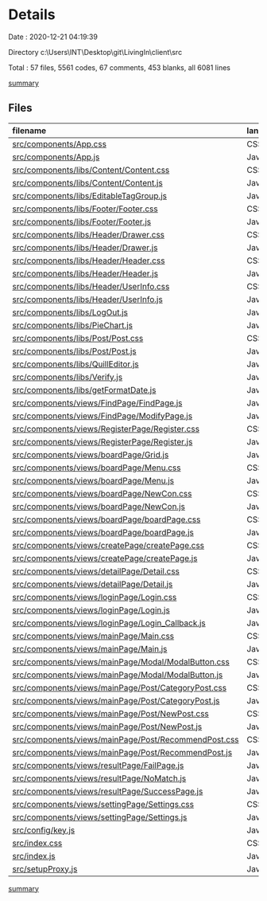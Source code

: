 # Details

Date : 2020-12-21 04:19:39

Directory c:\Users\INT\Desktop\git\LivingIn\client\src

Total : 57 files,  5561 codes, 67 comments, 453 blanks, all 6081 lines

[summary](results.md)

## Files
| filename | language | code | comment | blank | total |
| :--- | :--- | ---: | ---: | ---: | ---: |
| [src/components/App.css](/src/components/App.css) | CSS | 16 | 0 | 1 | 17 |
| [src/components/App.js](/src/components/App.js) | JavaScript | 38 | 0 | 3 | 41 |
| [src/components/libs/Content/Content.css](/src/components/libs/Content/Content.css) | CSS | 137 | 0 | 22 | 159 |
| [src/components/libs/Content/Content.js](/src/components/libs/Content/Content.js) | JavaScript | 87 | 1 | 35 | 123 |
| [src/components/libs/EditableTagGroup.js](/src/components/libs/EditableTagGroup.js) | JavaScript | 153 | 0 | 13 | 166 |
| [src/components/libs/Footer/Footer.css](/src/components/libs/Footer/Footer.css) | CSS | 13 | 0 | 2 | 15 |
| [src/components/libs/Footer/Footer.js](/src/components/libs/Footer/Footer.js) | JavaScript | 9 | 0 | 3 | 12 |
| [src/components/libs/Header/Drawer.css](/src/components/libs/Header/Drawer.css) | CSS | 42 | 0 | 11 | 53 |
| [src/components/libs/Header/Drawer.js](/src/components/libs/Header/Drawer.js) | JavaScript | 201 | 0 | 11 | 212 |
| [src/components/libs/Header/Header.css](/src/components/libs/Header/Header.css) | CSS | 111 | 1 | 15 | 127 |
| [src/components/libs/Header/Header.js](/src/components/libs/Header/Header.js) | JavaScript | 38 | 1 | 7 | 46 |
| [src/components/libs/Header/UserInfo.css](/src/components/libs/Header/UserInfo.css) | CSS | 0 | 0 | 1 | 1 |
| [src/components/libs/Header/UserInfo.js](/src/components/libs/Header/UserInfo.js) | JavaScript | 104 | 2 | 8 | 114 |
| [src/components/libs/LogOut.js](/src/components/libs/LogOut.js) | JavaScript | 20 | 0 | 2 | 22 |
| [src/components/libs/PieChart.js](/src/components/libs/PieChart.js) | JavaScript | 66 | 0 | 2 | 68 |
| [src/components/libs/Post/Post.css](/src/components/libs/Post/Post.css) | CSS | 128 | 0 | 17 | 145 |
| [src/components/libs/Post/Post.js](/src/components/libs/Post/Post.js) | JavaScript | 147 | 0 | 6 | 153 |
| [src/components/libs/QuillEditor.js](/src/components/libs/QuillEditor.js) | JavaScript | 119 | 20 | 5 | 144 |
| [src/components/libs/Verify.js](/src/components/libs/Verify.js) | JavaScript | 29 | 0 | 3 | 32 |
| [src/components/libs/getFormatDate.js](/src/components/libs/getFormatDate.js) | JavaScript | 20 | 0 | 1 | 21 |
| [src/components/views/FindPage/FindPage.js](/src/components/views/FindPage/FindPage.js) | JavaScript | 180 | 0 | 9 | 189 |
| [src/components/views/FindPage/ModifyPage.js](/src/components/views/FindPage/ModifyPage.js) | JavaScript | 107 | 0 | 5 | 112 |
| [src/components/views/RegisterPage/Register.css](/src/components/views/RegisterPage/Register.css) | CSS | 32 | 0 | 4 | 36 |
| [src/components/views/RegisterPage/Register.js](/src/components/views/RegisterPage/Register.js) | JavaScript | 394 | 2 | 16 | 412 |
| [src/components/views/boardPage/Grid.js](/src/components/views/boardPage/Grid.js) | JavaScript | 13 | 0 | 3 | 16 |
| [src/components/views/boardPage/Menu.css](/src/components/views/boardPage/Menu.css) | CSS | 3 | 0 | 1 | 4 |
| [src/components/views/boardPage/Menu.js](/src/components/views/boardPage/Menu.js) | JavaScript | 47 | 0 | 5 | 52 |
| [src/components/views/boardPage/NewCon.css](/src/components/views/boardPage/NewCon.css) | CSS | 112 | 1 | 6 | 119 |
| [src/components/views/boardPage/NewCon.js](/src/components/views/boardPage/NewCon.js) | JavaScript | 324 | 13 | 10 | 347 |
| [src/components/views/boardPage/boardPage.css](/src/components/views/boardPage/boardPage.css) | CSS | 184 | 2 | 18 | 204 |
| [src/components/views/boardPage/boardPage.js](/src/components/views/boardPage/boardPage.js) | JavaScript | 56 | 0 | 5 | 61 |
| [src/components/views/createPage/createPage.css](/src/components/views/createPage/createPage.css) | CSS | 47 | 0 | 11 | 58 |
| [src/components/views/createPage/createPage.js](/src/components/views/createPage/createPage.js) | JavaScript | 221 | 0 | 9 | 230 |
| [src/components/views/detailPage/Detail.css](/src/components/views/detailPage/Detail.css) | CSS | 173 | 0 | 32 | 205 |
| [src/components/views/detailPage/Detail.js](/src/components/views/detailPage/Detail.js) | JavaScript | 443 | 1 | 24 | 468 |
| [src/components/views/loginPage/Login.css](/src/components/views/loginPage/Login.css) | CSS | 59 | 0 | 6 | 65 |
| [src/components/views/loginPage/Login.js](/src/components/views/loginPage/Login.js) | JavaScript | 214 | 0 | 9 | 223 |
| [src/components/views/loginPage/Login_Callback.js](/src/components/views/loginPage/Login_Callback.js) | JavaScript | 55 | 0 | 4 | 59 |
| [src/components/views/mainPage/Main.css](/src/components/views/mainPage/Main.css) | CSS | 138 | 7 | 8 | 153 |
| [src/components/views/mainPage/Main.js](/src/components/views/mainPage/Main.js) | JavaScript | 247 | 10 | 23 | 280 |
| [src/components/views/mainPage/Modal/ModalButton.css](/src/components/views/mainPage/Modal/ModalButton.css) | CSS | 7 | 0 | 1 | 8 |
| [src/components/views/mainPage/Modal/ModalButton.js](/src/components/views/mainPage/Modal/ModalButton.js) | JavaScript | 36 | 1 | 4 | 41 |
| [src/components/views/mainPage/Post/CategoryPost.css](/src/components/views/mainPage/Post/CategoryPost.css) | CSS | 78 | 0 | 10 | 88 |
| [src/components/views/mainPage/Post/CategoryPost.js](/src/components/views/mainPage/Post/CategoryPost.js) | JavaScript | 149 | 0 | 10 | 159 |
| [src/components/views/mainPage/Post/NewPost.css](/src/components/views/mainPage/Post/NewPost.css) | CSS | 6 | 0 | 2 | 8 |
| [src/components/views/mainPage/Post/NewPost.js](/src/components/views/mainPage/Post/NewPost.js) | JavaScript | 62 | 2 | 6 | 70 |
| [src/components/views/mainPage/Post/RecommendPost.css](/src/components/views/mainPage/Post/RecommendPost.css) | CSS | 6 | 0 | 2 | 8 |
| [src/components/views/mainPage/Post/RecommendPost.js](/src/components/views/mainPage/Post/RecommendPost.js) | JavaScript | 72 | 0 | 6 | 78 |
| [src/components/views/resultPage/FailPage.js](/src/components/views/resultPage/FailPage.js) | JavaScript | 30 | 0 | 3 | 33 |
| [src/components/views/resultPage/NoMatch.js](/src/components/views/resultPage/NoMatch.js) | JavaScript | 15 | 0 | 3 | 18 |
| [src/components/views/resultPage/SuccessPage.js](/src/components/views/resultPage/SuccessPage.js) | JavaScript | 24 | 0 | 3 | 27 |
| [src/components/views/settingPage/Settings.css](/src/components/views/settingPage/Settings.css) | CSS | 23 | 0 | 3 | 26 |
| [src/components/views/settingPage/Settings.js](/src/components/views/settingPage/Settings.js) | JavaScript | 459 | 0 | 16 | 475 |
| [src/config/key.js](/src/config/key.js) | JavaScript | 3 | 0 | 1 | 4 |
| [src/index.css](/src/index.css) | CSS | 13 | 0 | 2 | 15 |
| [src/index.js](/src/index.js) | JavaScript | 6 | 3 | 3 | 12 |
| [src/setupProxy.js](/src/setupProxy.js) | JavaScript | 45 | 0 | 2 | 47 |

[summary](results.md)